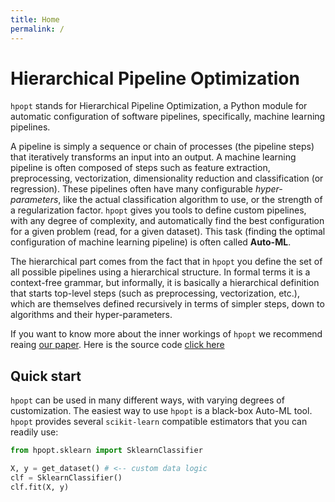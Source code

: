 ```yaml
---
title: Home
permalink: /
---
```


# Hierarchical Pipeline Optimization

`hpopt` stands for Hierarchical Pipeline Optimization, a Python module for automatic configuration of software pipelines, specifically, machine learning pipelines.

A pipeline is simply a sequence or chain of processes (the pipeline steps) that iteratively transforms an input into an output.
A machine learning pipeline is often composed of steps such as feature extraction, preprocessing, vectorization, dimensionality reduction and classification (or regression). These pipelines often have many configurable _hyper-parameters_, like the actual classification algorithm to use, or the strength of a regularization factor. `hpopt` gives you tools to define custom pipelines, with any degree of complexity, and automatically find the best configuration for a given problem (read, for a given dataset).
This task (finding the optimal configuration of machine learning pipeline) is often called **Auto-ML**.

The hierarchical part comes from the fact that in `hpopt` you define the set of all possible pipelines using a hierarchical structure. In formal terms it is a context-free grammar, but informally, it is basically a hierarchical definition that starts top-level steps (such as preprocessing, vectorization, etc.), which are themselves defined recursively in terms of simpler steps, down to algorithms and their hyper-parameters.

If you want to know more about the inner workings of `hpopt` we recommend reaing [our paper](https://www.aclweb.org/anthology/papers/P/P19/P19-1428/). Here is the source code [click here](https://github.com/knowledge-learning/hp-optimization)


## Quick start

`hpopt` can be used in many different ways, with varying degrees of customization. The easiest way to use `hpopt` is a black-box Auto-ML tool.
`hpopt` provides several `scikit-learn` compatible estimators that you can readily use:

```python
from hpopt.sklearn import SklearnClassifier

X, y = get_dataset() # <-- custom data logic
clf = SklearnClassifier()
clf.fit(X, y)
```

<!-- By default, `hpopt` will search for an optimal configuration... -->
